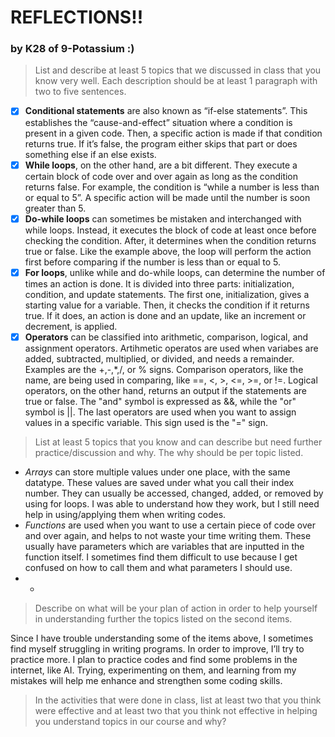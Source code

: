 # REFLECTIONS!!
### by K28 of 9-Potassium :)
> List and describe at least 5 topics that we discussed in class that you know very well. Each description should be at least 1 paragraph with two to five sentences.
- [x] **Conditional statements** are also known as “if-else statements”.  This establishes the “cause-and-effect” situation where a condition is present in a given code. Then, a specific action is made if that condition returns true. If it’s false, the program either skips that part or does something else if an else exists. 
- [x] **While loops**, on the other hand, are a bit different. They execute a certain block of code over and over again as long as the condition returns false. For example, the condition is “while a number is less than or equal to 5”. A specific action will be made until the number is soon greater than 5. 
- [x] **Do-while loops** can sometimes be mistaken and interchanged with while loops. Instead, it executes the block of code at least once before checking the condition. After,  it determines when the condition returns true or false. Like the example above, the loop will perform the action first before comparing if the number is less than or equal to 5.
- [x] **For loops**, unlike while and do-while loops, can determine the number of times an action is done. It is divided into three parts: initialization, condition, and update statements. The first one, initialization, gives a starting value for a variable. Then, it checks the condition if it returns true. If it does, an action is done and an update, like an increment or decrement, is applied.
- [x] **Operators** can be classified into arithmetic, comparison, logical, and assignment operators. Artihmetic operatos are used when variabes are added, subtracted, multiplied, or divided, and needs a remainder. Examples are the +,-,*,/, or % signs. Comparison operators, like the name, are being used in comparing, like ==, <, >, <=, >=, or !=. Logical operators, on the other hand, returns an output if the statements are true or false. The "and" symbol is expressed as &&, while the "or" symbol is ||. The last operators are used when you want to assign values in a specific variable. This sign used is the "=" sign. 

> List at least 5 topics that you know and can describe but need further practice/discussion and why. The why should be per topic listed.  
- *Arrays* can store multiple values under one place, with the same datatype. These values are saved under what you call their index number. They can usually be accessed, changed, added, or removed by using for loops. I was able to understand how they work, but I still need help in using/applying them when writing codes. 
- *Functions* are used when you want to use a certain piece of code over and over again, and helps to not waste your time writing them. These usually have parameters which are variables that are inputted in the function itself. I sometimes find them difficult to use because I get confused on how to call them and what parameters I should use.
- *

> Describe on what will be your plan of action in order to help yourself in understanding further the topics listed on the second items.

Since I have trouble understanding some of the items above, I sometimes find myself struggling in writing programs. In order to improve, I’ll try to practice more. I plan to practice codes and find some problems in the internet, like AI. Trying, experimenting on them, and learning from my mistakes will help me enhance and strengthen some coding skills. 

> In the activities that were done in class, list at least two that you think were effective and at least two that you think not effective in helping you understand topics in our course and why?



